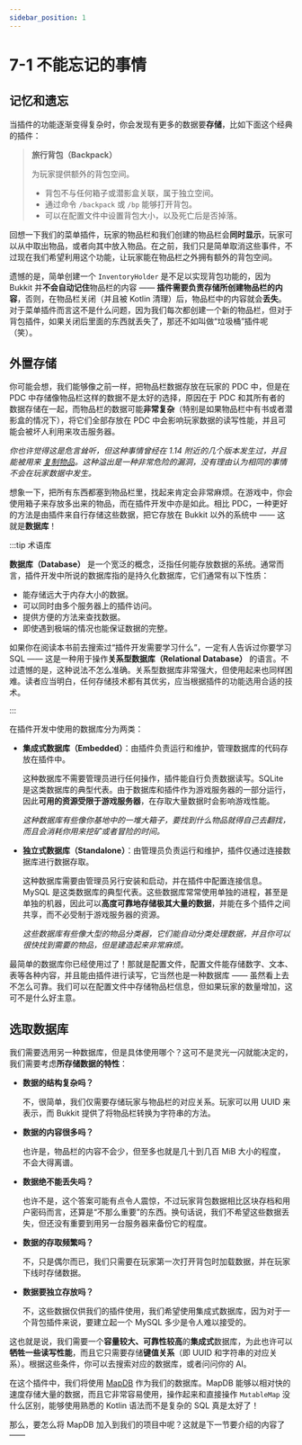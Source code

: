 ```yaml
---
sidebar_position: 1
---
```


# 7-1 不能忘记的事情

## 记忆和遗忘

当插件的功能逐渐变得复杂时，你会发现有更多的数据要**存储**，比如下面这个经典的插件：

> **旅行背包（Backpack）**
>
> 为玩家提供额外的背包空间。
>
> - 背包不与任何箱子或潜影盒关联，属于独立空间。
> - 通过命令 `/backpack` 或 `/bp` 能够打开背包。
> - 可以在配置文件中设置背包大小，以及死亡后是否掉落。

回想一下我们的菜单插件，玩家的物品栏和我们创建的物品栏会**同时显示**，玩家可以从中取出物品，或者向其中放入物品。在之前，我们只是简单取消这些事件，不过现在我们希望利用这个功能，让玩家能在物品栏之外拥有额外的背包空间。

遗憾的是，简单创建一个 `InventoryHolder` 是不足以实现背包功能的，因为 Bukkit 并**不会自动记住**物品栏的内容 —— **插件需要负责存储所创建物品栏的内容**，否则，在物品栏关闭（并且被 Kotlin 清理）后，物品栏中的内容就会**丢失**。对于菜单插件而言这不是什么问题，因为我们每次都创建一个新的物品栏，但对于背包插件，如果关闭后里面的东西就丢失了，那还不如叫做“垃圾桶”插件呢（笑）。

## 外置存储

你可能会想，我们能够像之前一样，把物品栏数据存放在玩家的 PDC 中，但是在 PDC 中存储像物品栏这样的数据不是太好的选择，原因在于 PDC 和其所有者的数据存储在一起，而物品栏的数据可能**非常复杂**（特别是如果物品栏中有书或者潜影盒的情况下），将它们全部存放在 PDC 中会影响玩家数据的读写性能，并且可能会被坏人利用来攻击服务器。

*你也许觉得这是危言耸听，但这种事情曾经在 1.14 附近的几个版本发生过，并且能被用来 [复制物品](https://zh.minecraft.wiki/w/Tutorial:%E6%96%B9%E5%9D%97%E5%92%8C%E7%89%A9%E5%93%81%E5%A4%8D%E5%88%B6#%E4%B9%B1%E7%A0%81%E4%B9%A6%E5%A4%8D%E5%88%B6%E6%B3%95)。这种溢出是一种非常危险的漏洞，没有理由认为相同的事情不会在玩家数据中发生。*

想象一下，把所有东西都塞到物品栏里，找起来肯定会非常麻烦。在游戏中，你会使用箱子来存放多出来的物品，而在插件开发中亦是如此。相比 PDC，一种更好的方法是由插件来自行存储这些数据，把它存放在 Bukkit 以外的系统中 —— 这就是**数据库**！

:::tip 术语库

**数据库（Database）** 是一个宽泛的概念，泛指任何能存放数据的系统。通常而言，插件开发中所说的数据库指的是持久化数据库，它们通常有以下性质：

- 能存储远大于内存大小的数据。
- 可以同时由多个服务器上的插件访问。
- 提供方便的方法来查找数据。
- 即使遇到极端的情况也能保证数据的完整。

如果你在阅读本书前去搜索过“插件开发需要学习什么”，一定有人告诉过你要学习 SQL —— 这是一种用于操作**关系型数据库（Relational Database）** 的语言。不过遗憾的是，这种说法不怎么准确。关系型数据库非常强大，但使用起来也同样困难。读者应当明白，任何存储技术都有其优劣，应当根据插件的功能选用合适的技术。

:::

在插件开发中使用的数据库分为两类：

- **集成式数据库（Embedded）**：由插件负责运行和维护，管理数据库的代码存放在插件中。
  
  这种数据库不需要管理员进行任何操作，插件能自行负责数据读写。SQLite 是这类数据库的典型代表。由于数据库和插件作为游戏服务器的一部分运行，因此**可用的资源受限于游戏服务器**，在存取大量数据时会影响游戏性能。

  *这种数据库有些像你基地中的一堆大箱子，要找到什么物品就得自己去翻找，而且会消耗你用来挖矿或者冒险的时间。*

- **独立式数据库（Standalone）**：由管理员负责运行和维护，插件仅通过连接数据库进行数据存取。

  这种数据库需要由管理员另行安装和启动，并在插件中配置连接信息。MySQL 是这类数据库的典型代表。这些数据库常常使用单独的进程，甚至是单独的机器，因此可以**高度可靠地存储极其大量的数据**，并能在多个插件之间共享，而不必受制于游戏服务器的资源。

  *这些数据库有些像大型的物品分类器，它们能自动分类处理数据，并且你可以很快找到需要的物品，但是建造起来非常麻烦。*

最简单的数据库你已经使用过了！那就是配置文件，配置文件能存储数字、文本、表等各种内容，并且能由插件进行读写，它当然也是一种数据库 —— 虽然看上去不怎么可靠。我们可以在配置文件中存储物品栏信息，但如果玩家的数量增加，这可不是什么好主意。

## 选取数据库

我们需要选用另一种数据库，但是具体使用哪个？这可不是灵光一闪就能决定的，我们需要考虑**所存储数据的特性**：

- **数据的结构复杂吗？**
  
  不，很简单，我们仅需要存储玩家与物品栏的对应关系。玩家可以用 UUID 来表示，而 Bukkit 提供了将物品栏转换为字符串的方法。

- **数据的内容很多吗？** 
  
  也许是，物品栏的内容不会少，但至多也就是几十到几百 MiB 大小的程度，不会大得离谱。

- **数据绝不能丢失吗？** 

  也许不是，这个答案可能有点令人震惊，不过玩家背包数据相比区块存档和用户密码而言，还算是“不那么重要”的东西。换句话说，我们不希望这些数据丢失，但还没有重要到用另一台服务器来备份它的程度。

- **数据的存取频繁吗？** 

  不，只是偶尔而已，我们只需要在玩家第一次打开背包时加载数据，并在玩家下线时存储数据。

- **数据要独立存放吗？** 

  不，这些数据仅供我们的插件使用，我们希望使用集成式数据库，因为对于一个背包插件来说，要建立起一个 MySQL 多少是令人难以接受的。

这也就是说，我们需要一个**容量较大、可靠性较高**的**集成式**数据库，为此也许可以**牺牲一些读写性能**，而且它只需要存储**键值关系**（即 UUID 和字符串的对应关系）。根据这些条件，你可以去搜索对应的数据库，或者问问你的 AI。

在这个插件中，我们将使用 [MapDB](https://mapdb.org) 作为我们的数据库。MapDB 能够以相对快的速度存储大量的数据，而且它非常容易使用，操作起来和直接操作 `MutableMap` 没什么区别，能够使用熟悉的 Kotlin 语法而不是复杂的 SQL 真是太好了！

那么，要怎么将 MapDB 加入到我们的项目中呢？这就是下一节要介绍的内容了 ——